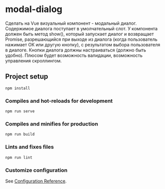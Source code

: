# modal-dialog

Сделать на Vue визуальный компонент - модальный диалог. Содержимое диалога поступает в умолчательный слот. У компонента должен быть метод show(), который запускает диалог и возвращает Promise, разрешающийся при выходе из диалога (когда пользователь нажимает ОК или другую кнопку), с результатом выбора пользователя в диалоге. Кнопки диалога должны настраиваться (должно быть удобно).
Плюсом будет возможность валидации, возможность управления скроллингом.

## Project setup

```
npm install
```

### Compiles and hot-reloads for development

```
npm run serve
```

### Compiles and minifies for production

```
npm run build
```

### Lints and fixes files

```
npm run lint
```

### Customize configuration

See [Configuration Reference](https://cli.vuejs.org/config/).
